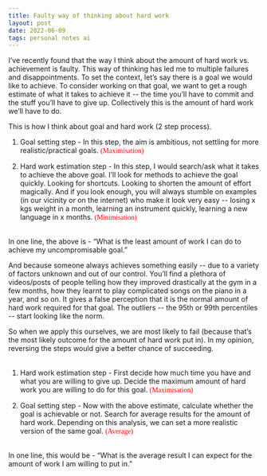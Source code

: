 ```yaml
---
title: Faulty way of thinking about hard work
layout: post
date: 2022-06-09
tags: personal notes ai
---
```

<p class="body"><span>I’ve recently found that the way I think about the amount of hard work vs. achievement is faulty. This way of thinking has led me to multiple failures and disappointments. To set the context, let’s say there is a goal we would like to achieve. To consider working on that goal, we want to get a rough estimate of what it takes to achieve it -- the time you’ll have to commit and the stuff you’ll have to give up. Collectively this is the amount of hard work we’ll have to do. </span></p><p class="body"><span>This is how I think about goal and hard work (2 step process).</span></p><ol><li><p class="body"><span>Goal setting step - In this step, the aim is ambitious, not settling for more realistic/practical goals. </span><span style="color: rgb(255, 0, 7); font-family: Calibri Regular; font-weight: 400">(Maximisation)</span></p></li><li><p class="body"><span>Hard work estimation step - In this step, I would search/ask what it takes to achieve the above goal. I’ll look for methods to achieve the goal quickly. Looking for shortcuts. Looking to shorten the amount of effort magically. And if you look enough, you will always stumble on examples (in our vicinity or on the internet) who make it look very easy -- losing x kgs weight in a month, learning an instrument quickly, learning a new language in x months. </span><span style="color: rgb(255, 0, 0); font-family: Calibri Regular; font-weight: 400">(Minimisation)</span></p></li></ol><p class="body"><br><span>In one line, the above is - “What is the least amount of work I can do to achieve my uncompromisable goal.”</span></p><p class="body"><span>And because someone always achieves something easily -- due to a variety of factors unknown and out of our control. You’ll find a plethora of videos/posts of people telling how they improved drastically at the gym in a few months, how they learnt to play complicated songs on the piano in a year, and so on. It gives a false perception that it is the normal amount of hard work required for that goal. The outliers -- the 95th or 99th percentiles -- start looking like the norm.</span></p><p style="margin-bottom: 32px" class="body"><span>So when we apply this ourselves, we are most likely to fail (because that’s the most likely outcome for the amount of hard work put in). In my opinion, reversing the steps would give a better chance of succeeding.</span></p><ol><li><p class="body"><span>Hard work estimation step - First decide how much time you have and what you are willing to give up. Decide the maximum amount of hard work you are willing to do for this goal. </span><span style="color: rgb(255, 0, 0); font-family: Calibri Regular; font-weight: 400">(Maximisation)</span></p></li><li><p class="body"><span>Goal setting step - Now with the above estimate, calculate whether the goal is achievable or not. Search for average results for the amount of hard work. Depending on this analysis, we can set a more realistic version of the same goal. </span><span style="color: rgb(255, 0, 0); font-family: Calibri Regular; font-weight: 400">(Average)</span></p></li></ol><p class="body"><br><span>In one line, this would be - “What is the average result I can expect for the amount of work I am willing to put in.”</span></p>